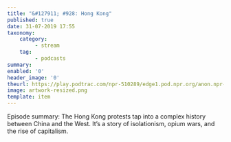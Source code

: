 ```yaml
---
title: "&#127911; #928: Hong Kong"
published: true
date: 31-07-2019 17:55
taxonomy:
    category:
         - stream
    tag:
         - podcasts
summary:
enabled: '0'
header_image: '0'
theurl: https://play.podtrac.com/npr-510289/edge1.pod.npr.org/anon.npr-mp3/npr/pmoney/2019/07/20190719_pmoney_pmpod928.mp3?awCollectionId=510289&awEpisodeId=743480237&orgId=1&d=1321&p=510289&story=743480237&t=podcast&e=743480237&size=21097281&ft=pod&f=510289
image: artwork-resized.png
template: item
---
```

 
Episode summary: The Hong Kong protests tap into a complex history between China and the West. It’s a story of isolationism, opium wars, and the rise of capitalism.
